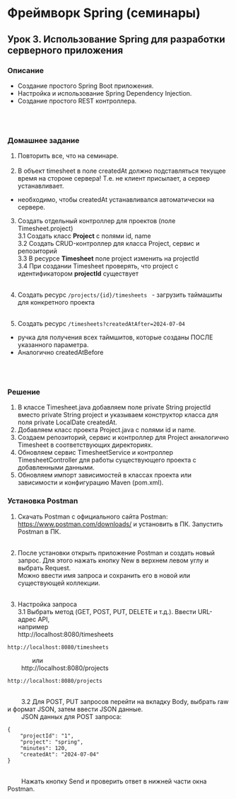 # Фреймворк Spring (семинары)
## Урок 3. Использование Spring для разработки серверного приложения

### Описание
- Создание простого Spring Boot приложения.
- Настройка и использование Spring Dependency Injection.
- Создание простого REST контроллера.

<br><br>

### Домашнее задание


1. Повторить все, что на семинаре.<br><br>
2. В объект timesheet в поле createdAt должно подставляться текущее время на стороне сервера!
Т.е. не клиент присылает, а сервер устанавливает.<br>
- необходимо, чтобы createdAt устанавливался автоматически на сервере.
3. Создать отдельный контроллер для проектов (поле Timesheet.project)<br>
3.1 Создать класс **Project** с полями id, name<br>
3.2 Создать CRUD-контроллер для класса Project, сервис и репозиторий<br>
3.3 В ресурсе **Timesheet** поле project изменить на projectId<br>
3.4 При создании Timesheet проверять, что project с идентификатором **projectId** существует<br><br>

4. Создать ресурс 
```/projects/{id}/timesheets ``` - загрузить таймашиты для конкретного проекта<br><br>
5. Создать ресурс ```/timesheets?createdAtAfter=2024-07-04```<br>
- ручка для получения всех таймшитов, которые созданы ПОСЛЕ указанного параметра.<br>
- Аналогично createdAtBefore<br>


<br><br>

### Решение

1. В классе Timesheet.java добавляем поле private String projectId вместо private String project и указываем конструктор класса для поля private LocalDate createdAt.
2. Добавляем класс проекта Project.java с полями id и name.
3. Создаем репозиторий, сервис и контроллер для Project анналогично Timesheet в соответствующих директориях.
4. Обновляем сервис TimesheetService и контроллер TimesheetController для работы существующего проекта с добавленными данными.
5. Обновляем импорт зависимостей в классах проекта или зависимости и конфигурацию Maven (pom.xml). 

### Установка Postman

1. Скачать Postman с официального сайта Postman: https://www.postman.com/downloads/ и установить в ПК. Запустить Postman в ПК.<br><br>

2. После установки открыть приложение Postman и создать новый запрос. Для этого нажать кнопку New в верхнем левом углу и выбрать Request. <br>Можно ввести имя запроса и сохранить его в новой или существующей коллекции.<br><br>

3. Настройка запроса<br>
3.1 Выбрать метод (GET, POST, PUT, DELETE и т.д.). Ввести URL-адрес API, <br> например <br>
http://localhost:8080/timesheets 
```
http://localhost:8080/timesheets 
```
&ensp;&ensp;&ensp;&ensp;&ensp;&ensp;&ensp;&ensp;или <br>
&nbsp;&nbsp;&nbsp;&nbsp;&nbsp;&nbsp;&nbsp;&nbsp;http://localhost:8080/projects 

```
http://localhost:8080/projects 

```
<br>
&nbsp;&nbsp;&nbsp;&nbsp;&nbsp;&nbsp;&nbsp;&nbsp;3.2 Для POST, PUT запросов перейти на вкладку Body, выбрать raw и формат JSON, затем ввести JSON данные.  <br>
&nbsp;&nbsp;&nbsp;&nbsp;&nbsp;&nbsp;&nbsp;&nbsp;JSON данных для POST запроса:

```
{
    "projectId": "1",
    "project": "spring",
    "minutes": 120,
    "createdAt": "2024-07-04"
}
```
 <br>
&nbsp;&nbsp;&nbsp;&nbsp;&nbsp;&nbsp;&nbsp;&nbsp;Нажать кнопку Send и проверить ответ в нижней части окна Postman.<br><br><br>